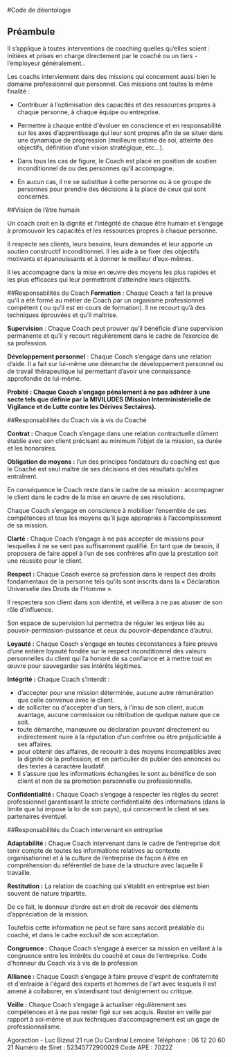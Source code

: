 #Code de déontologie

## Préambule

Il s’applique à toutes interventions de coaching quelles qu’elles soient : initiées et prises en charge directement par le coaché ou un tiers - l’employeur généralement.. 

Les coachs interviennent dans des missions qui concernent aussi bien le domaine professionnel que personnel.Ces missions ont toutes la même finalité : 

* Contribuer à l’optimisation des capacités et des ressources propres à chaque personne, à chaque équipe ou entreprise. 

* Permettre à chaque entité d'évoluer en conscience et en responsabilité sur les axes d’apprentissage qui leur sont propres afin de se situer dans une dynamique de progression (meilleure estime de soi, atteinte des objectifs, définition d’une vision stratégique, etc…). * Dans tous les cas de figure, le Coach est placé en position de soutien inconditionnel de ou des personnes qu’il accompagne.

* En aucun cas, il ne se substitue à cette personne ou à ce groupe de personnes pour prendre des décisions à la place de ceux qui sont concernés. ##Vision de l’être humain
Un coach croit en la dignité et l’intégrité de chaque être humain et s’engage à promouvoir les capacités et les ressources propres à chaque personne.

Il respecte ses clients, leurs besoins, leurs demandes et leur apporte un soutien constructif inconditionnel. Il les aide à se fixer des objectifs motivants et épanouissants et à donner le meilleur d’eux-mêmes.

Il les accompagne dans la mise en œuvre des moyens les plus rapides et les plus efficaces qui leur permettront d’atteindre leurs objectifs.


##Responsabilités du Coach**Formation** : Chaque Coach a fait la preuve qu’il a été formé au métier de Coach par un organisme professionnel compétent ( ou qu’il est en cours de formation). Il ne recourt qu’à des techniques éprouvées et qu’il maîtrise.
**Supervision** : Chaque Coach peut prouver qu’il bénéficie d’une supervision permanente et qu’il y recourt régulièrement dans le cadre de l’exercice de sa profession.
**Développement personnel** : Chaque Coach s’engage dans une relation d’aide. Il a fait sur lui-même une démarche de développement personnel ou de travail thérapeutique lui permettant d’avoir une connaissance approfondie de lui-même.
**Probité : Chaque Coach s’engage pénalement à ne pas adhérer à une secte tels que définie par la MIVILUDES (Mission Interministérielle de Vigilance et de Lutte contre les Dérives Sectaires).**

##Responsabilités du Coach vis à vis du Coaché**Contrat :** Chaque Coach s’engage dans une relation contractuelle dûment établie avec son client précisant au minimum l’objet de la mission, sa durée et les honoraires.
**Obligation de moyens :** l’un des principes fondateurs du coaching est que le Coaché est seul maître de ses décisions et des résultats qu’elles entraînent. 

En conséquence le Coach reste dans le cadre de sa mission : accompagner le client dans le cadre de la mise en œuvre de ses résolutions. 

Chaque Coach s’engage en conscience à mobiliser l’ensemble de ses compétences et tous les moyens qu’il juge appropriés à l’accomplissement de sa mission. 
**Clarté :** Chaque Coach s’engage à ne pas accepter de missions pour lesquelles il ne se sent pas suffisamment qualifié. En tant que de besoin, il proposera de faire appel à l’un de ses confrères afin que la prestation soit une réussite pour le client.
**Respect :** Chaque Coach exerce sa profession dans le respect des droits fondamentaux de la personne tels qu’ils sont inscrits dans la « Déclaration Universelle des Droits de l’Homme ». 

Il respectera son client dans son identité, et veillera à ne pas abuser de son rôle d’influence.

Son espace de supervision lui permettra de réguler les enjeux liés au pouvoir-permission-puissance et ceux du pouvoir-dépendance d’autrui. 
**Loyauté :** Chaque Coach s’engage en toutes circonstances à faire preuve d’une entière loyauté fondée sur le respect inconditionnel des valeurs personnelles du client qui l’a honoré de sa confiance et à mettre tout en œuvre pour sauvegarder ses intérêts légitimes.**Intégrité :** Chaque Coach s’interdit : * d’accepter pour une mission déterminée, aucune autre rémunération que celle convenue avec le client. 
* de solliciter ou d'accepter d'un tiers, à l'insu de son client, aucun avantage, aucune commission ou rétribution de quelque nature que ce soit. * toute démarche, manœuvre ou déclaration pouvant directement ou indirectement nuire à la réputation d'un confrère ou être préjudiciable à ses affaires. * pour obtenir des affaires, de recourir à des moyens incompatibles avec la dignité de la profession, et en particulier de publier des annonces ou des textes à caractère laudatif. * Il s’assure que les informations échangées le sont au bénéfice de son client et non de sa promotion personnelle ou professionnelle.**Confidentialité :** Chaque Coach s’engage à respecter les règles du secret professionnel garantissant la stricte confidentialité des informations (dans la limite que lui impose la loi de son pays), qui concernent le client et ses partenaires éventuel.


##Responsabilités du Coach intervenant en entreprise**Adaptabilité :** Chaque Coach intervenant dans le cadre de l’entreprise doit tenir compte de toutes les informations relatives au contexte organisationnel et à la culture de l’entreprise de façon à être en compréhension du référentiel de base de la structure avec laquelle il travaille.**Restitution :** La relation de coaching qui s’établit en entreprise est bien souvent de nature tripartite.

De ce fait, le donneur d’ordre est en droit de recevoir des éléments d’appréciation de la mission.

Toutefois cette information ne peut se faire sans accord préalable du coaché, et dans le cadre exclusif de son acceptation. 
**Congruence :** Chaque Coach s’engage à exercer sa mission en veillant à la congruence entre les intérêts du coaché et ceux de l’entreprise.Code d’honneur du Coach vis à vis de la profession**Alliance :** Chaque Coach s’engage à faire preuve d'esprit de confraternité et d'entraide à l'égard des experts et hommes de l'art avec lesquels il est amené à collaborer, en s’interdisant tout dénigrement ou critique. **Veille :** Chaque Coach s’engage à actualiser régulièrement ses compétences et à ne pas rester figé sur ses acquis. Rester en veille par rapport à soi-même et aux techniques d’accompagnement est un gage de professionnalisme. 


Agoraction - Luc Bizeul21 rue Du Cardinal LemoineTéléphone : 06 12 20 60 21
Numéro de Siret : 52345772900029Code APE : 7022Z